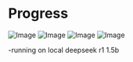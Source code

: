 # Progress
![Image](https://github.com/user-attachments/assets/e7999412-3508-4cf8-861a-5b2662d0d523)
![Image](https://github.com/user-attachments/assets/a0229e8d-4a98-4da1-b13c-702f65c23ea9)
![Image](https://github.com/user-attachments/assets/d07d319f-745d-45d7-b913-3e35f00e875c)
![Image](https://github.com/user-attachments/assets/b07fbecf-2edf-499d-8103-986483a81946)

-running on local deepseek r1 1.5b
